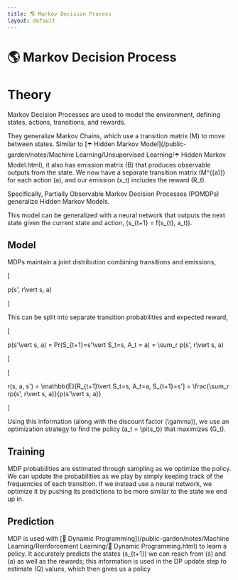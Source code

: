 ```yaml
---
title: 🌎 Markov Decision Process
layout: default
---
```


# 🌎 Markov Decision Process

# Theory
Markov Decision Processes are used to model the environment, defining states, actions, transitions, and rewards.

They generalize Markov Chains, which use a transition matrix \(M\) to move between states. Similar to [☂️ Hidden Markov Model](/public-garden/notes/Machine Learning/Unsupervised Learning/☂️ Hidden Markov Model.html), it also has emission matrix \(B\) that produces observable outputs from the state. We now have a separate transition matrix \(M^{(a)}\) for each action \(a\), and our emission \(x_t\) includes the reward \(R_t\). 

Specifically, Partially Observable Markov Decision Processes (POMDPs) generalize Hidden Markov Models.

This model can be generalized with a neural network that outputs the next state given the current state and action, \(s_{t+1} = f(s_{t}, a_t)\).

## Model
MDPs maintain a joint distribution combining transitions and emissions, 

\[

p(s', r\vert s, a)

\]

This can be split into separate transition probabilities and expected reward, 

\[

p(s'\vert s, a) = Pr(S_{t+1}=s'\vert S_t=s, A_t = a) = \sum_r p(s', r\vert s, a)

\]

 

\[

r(s, a, s') = \mathbb{E}[R_{t+1}\vert S_t=s, A_t=a, S_{t+1}=s'] = \frac{\sum_r rp(s', r\vert s, a)}{p(s'\vert s, a)}

\]

Using this information (along with the discount factor \(\gamma\)), we use an optimization strategy to find the policy \(a_t = \pi(s_t)\) that maximizes \(G_t\).

## Training
MDP probabilities are estimated through sampling as we optimize the policy. We can update the probabilities as we play by simply keeping track of the frequencies of each transition. If we instead use a neural network, we optimize it by pushing its predictions to be more similar to the state we end up in.

## Prediction
MDP is used with [🧨 Dynamic Programming](/public-garden/notes/Machine Learning/Reinforcement Learning/🧨 Dynamic Programming.html) to learn a policy. It accurately predicts the states \(s_{t+1}\) we can reach from \(s\) and \(a\) as well as the rewards; this information is used in the DP update step to estimate \(Q\) values, which then gives us a policy